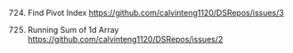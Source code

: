 724. Find Pivot Index
https://github.com/calvinteng1120/DSRepos/issues/3

1480. Running Sum of 1d Array 
https://github.com/calvinteng1120/DSRepos/issues/2
